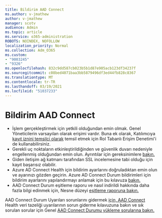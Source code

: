 ```yaml
---
title: Bildirim AAD Connect
ms.author: v-jmathew
author: v-jmathew
manager: scotv
audience: Admin
ms.topic: article
ms.service: o365-administration
ROBOTS: NOINDEX, NOFOLLOW
localization_priority: Normal
ms.collection: Adm_O365
ms.custom:
- "9003245"
- "9326"
ms.openlocfilehash: 832c9dd587cb023b5b1d87e905acb123df34237f
ms.sourcegitcommit: c08bed4071baa3bb5879496df3ed44fb828c8367
ms.translationtype: MT
ms.contentlocale: tr-TR
ms.lasthandoff: 03/19/2021
ms.locfileid: "51037233"
---
```

# <a name="notification-aad-connect"></a>Bildirim AAD Connect

- İşlem gerçekleştirmek için yetkili olduğundan emin olmak. Genel Yöneticilerin varsayılan olarak erişimi vardır. Buna ek olarak, Katılımcıya [kayıt iznini temsilci olarak](https://docs.microsoft.com/azure/active-directory/connect-health/active-directory-aadconnect-health-operations) temsil etmek için Rol Tabanlı Erişim Denetimi'i de kullanabilirsiniz.
- Gerekli uç noktaların etkinleştirildiğinden ve güvenlik duvarı nedeniyle engellenmiş olduğundan emin olun. Ayrıntılar için gereksinimlere [bakın.](https://docs.microsoft.com/azure/active-directory/hybrid/how-to-connect-health-agent-install)
- Giden iletişim ağ katmanı tarafından SSL incelemesine tabi olduğu için kayıt başarısız olabilir.
- Azure AD Connect Health için bildirim ayarlarını doğruladıktan emin olun ve ayarınızı gözden geçirin. Azure AD Connect Durum bildirimleri için bildirim ayarlarını yapılandırmayı anlamak için bu kılavuza [bakın.](https://docs.microsoft.com/azure/active-directory/hybrid/how-to-connect-health-operations)
- AAD Connect Durum eşitleme raporu ve nasıl indirildi hakkında daha fazla bilgi edinmek için, Nesne düzeyi [eşitleme raporuna bakın.](https://docs.microsoft.com/azure/active-directory/hybrid/how-to-connect-health-sync)

AAD Connect Durum Uyarıları sorunlarını gidermek [için, AAD Connect](https://docs.microsoft.com/azure/active-directory/hybrid/how-to-connect-health-data-freshness) Health veri tazeliği uyarılarının sorun giderme kılavuzuna bakın ve sık sorulan sorular için Genel [AAD Connect Durumu yükleme sorularına bakın.](https://docs.microsoft.com/azure/active-directory/hybrid/reference-connect-health-faq)
